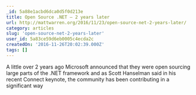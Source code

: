 ```yaml
---
_id: 5a88e1acbd6dca0d5f0d213e
title: Open Source .NET – 2 years later
url: http://mattwarren.org/2016/11/23/open-source-net-2-years-later/
category: articles
slug: 'open-source-net-2-years-later'
user_id: 5a83ce59d6eb0005c4ecda2c
createdOn: '2016-11-26T20:02:39.000Z'
tags: []
---
```


A little over 2 years ago Microsoft announced that they were open sourcing large parts of the .NET framework and as Scott Hanselman said in his recent Connect keynote, the community has been contributing in a significant way
